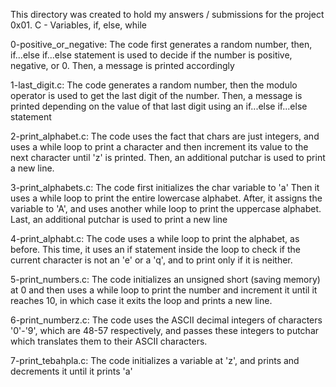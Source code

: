 This directory was created to hold my answers / submissions for the project
0x01. C - Variables, if, else, while

0-positive_or_negative: The code first generates a random number, then,
if...else if...else statement is used to decide if the number is positive,
negative, or 0. Then, a message is printed accordingly

1-last_digit.c: The code generates a random number, then the modulo operator is
used to get the last digit of the number. Then, a message is printed depending
on the value of that last digit using an if...else if...else statement

2-print_alphabet.c: The code uses the fact that chars are just integers, and
uses a while loop to print a character and then increment its value to the next
character until 'z' is printed. Then, an additional putchar is used to print
a new line.

3-print_alphabets.c: The code first initializes the char variable to 'a'
Then it uses a while loop to print the entire lowercase alphabet.
After, it assigns the variable to 'A', and uses another while loop
to print the uppercase alphabet. Last, an additional putchar is used
to print a new line

4-print_alphabt.c: The code uses a while loop to print the alphabet, as
before. This time, it uses an if statement inside the loop to check
if the current character is not an 'e' or a 'q', and to print only if
it is neither.

5-print_numbers.c: The code initializes an unsigned short
(saving memory) at 0 and then uses a while loop to print the number and
increment it until it reaches 10, in which case it exits the loop and prints
a new line.

6-print_numberz.c: The code uses the ASCII decimal integers of characters
'0'-'9', which are 48-57 respectively, and passes these integers to putchar
which translates them to their ASCII characters.

7-print_tebahpla.c: The code initializes a variable at 'z', and prints and
decrements it until it prints 'a'
